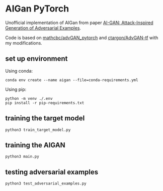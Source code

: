 # AIGan PyTorch
Unofficial implementation of AIGan from paper [AI-GAN: Attack-Inspired Generation of Adversarial Examples](https://arxiv.org/abs/2002.02196).

Code is based on [mathcbc/advGAN_pytorch](https://github.com/mathcbc/advGAN_pytorch) and [ctargon/AdvGAN-tf](https://github.com/ctargon/AdvGAN-tf) with my modifications.


## set up environment

Using conda:

```shell
conda env create --name aigan --file=conda-requirements.yml
```

Using pip:

```shell
python -m venv ./.env
pip install -r pip-requirements.txt
```

## training the target model

```shell
python3 train_target_model.py
```

## training the AIGAN

```shell
python3 main.py
```

## testing adversarial examples

```shell
python3 test_adversarial_examples.py
```

